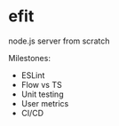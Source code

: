 # efit
node.js server from scratch

Milestones:
- ESLint
- Flow vs TS
- Unit testing
- User metrics
- CI/CD
